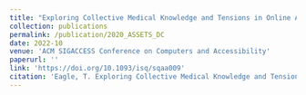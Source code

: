 ```yaml
---
title: "Exploring Collective Medical Knowledge and Tensions in Online ADHD Communities"
collection: publications
permalink: /publication/2020_ASSETS_DC
date: 2022-10
venue: 'ACM SIGACCESS Conference on Computers and Accessibility'
paperurl: ''
link: 'https://doi.org/10.1093/isq/sqaa009'
citation: 'Eagle, T. Exploring Collective Medical Knowledge and Tensions in Online ADHD Communities. The 24th International ACM SIGACCESS Conference on Computers and Accessibility. 2022.'
---
```

